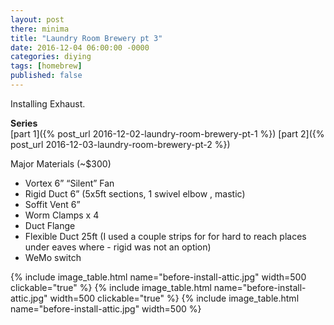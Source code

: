 ```yaml
---
layout: post
there: minima
title: "Laundry Room Brewery pt 3"
date: 2016-12-04 06:00:00 -0000
categories: diying
tags: [homebrew]
published: false
---
```

Installing Exhaust.

**Series**  
[part 1]({% post_url 2016-12-02-laundry-room-brewery-pt-1 %})
[part 2]({% post_url 2016-12-03-laundry-room-brewery-pt-2 %})

Major Materials (~$300)  
- Vortex 6” “Silent” Fan
- Rigid Duct 6” (5x5ft sections, 1 swivel elbow , mastic)
- Soffit Vent 6”
- Worm Clamps x 4
- Duct Flange
- Flexible Duct 25ft (I used a couple strips for for hard to reach places under eaves where - rigid was not an option)
- WeMo switch

<!--more-->

<table style="width:100%">
  <tr>
    {% include image_table.html name="before-install-attic.jpg" width=500 clickable="true" %}
    {% include image_table.html name="before-install-attic.jpg" width=500 clickable="true" %}
    {% include image_table.html name="before-install-attic.jpg" width=500 %}
  </tr>
</table>
